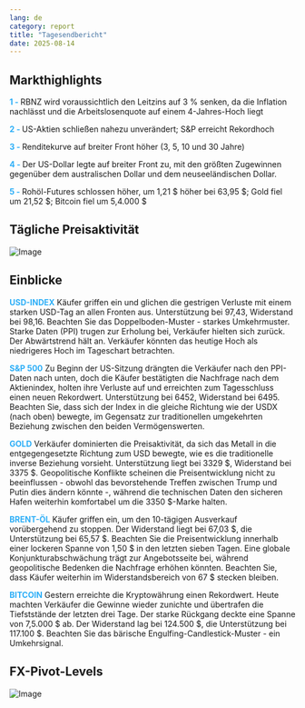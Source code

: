 ```yaml
---
lang: de
category: report
title: "Tagesendbericht"
date: 2025-08-14
---
```



<h2>Markthighlights</h2>
<strong style="color: #2caef7;">1 - </strong> RBNZ wird voraussichtlich den Leitzins auf 3 % senken, da die Inflation nachlässt und die Arbeitslosenquote auf einem 4-Jahres-Hoch liegt

<strong style="color: #2caef7;">2 - </strong> US-Aktien schließen nahezu unverändert; S&P erreicht Rekordhoch

<strong style="color: #2caef7;">3 - </strong> Renditekurve auf breiter Front höher (3, 5, 10 und 30 Jahre)

<strong style="color: #2caef7;">4 - </strong> Der US-Dollar legte auf breiter Front zu, mit den größten Zugewinnen gegenüber dem australischen Dollar und dem neuseeländischen Dollar.


<strong style="color: #2caef7;">5 - </strong> Rohöl-Futures schlossen höher, um 1,21 $ höher bei 63,95 $; Gold fiel um 21,52 $; Bitcoin fiel um 5,4.000 $



<h2>Tägliche Preisaktivität</h2>
<img src="https://markleighedu.github.io/img/Aug-2025/14-Aug-2025/price.jpg" alt="Image"/>

<h2>Einblicke</h2>
<strong style="color: #2caef7;">USD-INDEX</strong> Käufer griffen ein und glichen die gestrigen Verluste mit einem starken USD-Tag an allen Fronten aus. Unterstützung bei 97,43, Widerstand bei 98,16. Beachten Sie das Doppelboden-Muster - starkes Umkehrmuster. Starke Daten (PPI) trugen zur Erholung bei, Verkäufer hielten sich zurück. Der Abwärtstrend hält an. Verkäufer könnten das heutige Hoch als niedrigeres Hoch im Tageschart betrachten.

<strong style="color: #2caef7;">S&P 500</strong> Zu Beginn der US-Sitzung drängten die Verkäufer nach den PPI-Daten nach unten, doch die Käufer bestätigten die Nachfrage nach dem Aktienindex, holten ihre Verluste auf und erreichten zum Tagesschluss einen neuen Rekordwert. Unterstützung bei 6452, Widerstand bei 6495. Beachten Sie, dass sich der Index in die gleiche Richtung wie der USDX (nach oben) bewegte, im Gegensatz zur traditionellen umgekehrten Beziehung zwischen den beiden Vermögenswerten.

<strong style="color: #2caef7;">GOLD</strong> Verkäufer dominierten die Preisaktivität, da sich das Metall in die entgegengesetzte Richtung zum USD bewegte, wie es die traditionelle inverse Beziehung vorsieht. Unterstützung liegt bei 3329 $, Widerstand bei 3375 $. Geopolitische Konflikte scheinen die Preisentwicklung nicht zu beeinflussen - obwohl das bevorstehende Treffen zwischen Trump und Putin dies ändern könnte -, während die technischen Daten den sicheren Hafen weiterhin komfortabel um die 3350 $-Marke halten.

<strong style="color: #2caef7;">BRENT-ÖL</strong> Käufer griffen ein, um den 10-tägigen Ausverkauf vorübergehend zu stoppen. Der Widerstand liegt bei 67,03 $, die Unterstützung bei 65,57 $. Beachten Sie die Preisentwicklung innerhalb einer lockeren Spanne von 1,50 $ in den letzten sieben Tagen. Eine globale Konjunkturabschwächung trägt zur Angebotsseite bei, während geopolitische Bedenken die Nachfrage erhöhen könnten. Beachten Sie, dass Käufer weiterhin im Widerstandsbereich von 67 $ stecken bleiben.

<strong style="color: #2caef7;">BITCOIN</strong> Gestern erreichte die Kryptowährung einen Rekordwert. Heute machten Verkäufer die Gewinne wieder zunichte und übertrafen die Tiefststände der letzten drei Tage. Der starke Rückgang deckte eine Spanne von 7,5.000 $ ab. Der Widerstand lag bei 124.500 $, die Unterstützung bei 117.100 $. Beachten Sie das bärische Engulfing-Candlestick-Muster - ein Umkehrsignal.



<h2>FX-Pivot-Levels</h2>
<img src="https://markleighedu.github.io/img/Aug-2025/14-Aug-2025/pivot.jpg" alt="Image"/>